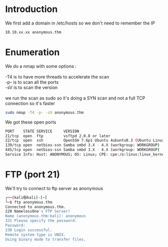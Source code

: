 # Introduction

We first add a domain in /etc/hosts so we don't need to remember the IP
```bash
10.10.xx.xx anonymous.thm
```

# Enumeration

We do a nmap with some options :\
\
-T4 is to have more threads to accelerate the scan\
-p- is to scan all the ports\
-sV is to scan the version\
\
we run the scan as sudo so it's doing a SYN scan and not a full TCP connection so it's faster

```bash
sudo nmap -T4 -p- -sV anonymous.thm
```

We got these open ports
```bash
PORT    STATE SERVICE     VERSION
21/tcp  open  ftp         vsftpd 2.0.8 or later
22/tcp  open  ssh         OpenSSH 7.6p1 Ubuntu 4ubuntu0.3 (Ubuntu Linux; protocol 2.0)
139/tcp open  netbios-ssn Samba smbd 3.X - 4.X (workgroup: WORKGROUP)
445/tcp open  netbios-ssn Samba smbd 3.X - 4.X (workgroup: WORKGROUP)
Service Info: Host: ANONYMOUS; OS: Linux; CPE: cpe:/o:linux:linux_kernel
```

# FTP (port 21)
We'll try to connect to ftp server as anonymous
```bash
┌──(kali㉿kali)-[~]
└─$ ftp anonymous.thm
Connected to anonymous.thm.
220 NamelessOne's FTP Server!
Name (anonymous.thm:kali): anonymous
331 Please specify the password.
Password: 
230 Login successful.
Remote system type is UNIX.
Using binary mode to transfer files.
```
